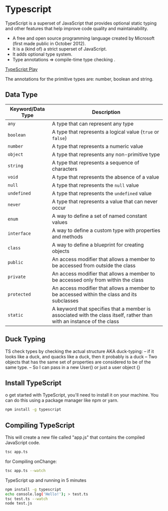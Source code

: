 # Typescript

TypeScript is a superset of JavaScript that provides optional static typing and other features that help improve code quality and maintainability.
- A free and open source programming language
created by Microsoft (first made public in October 2012).
- It is a (kind of) a strict superset of JavaScript.
- It adds optional type system.
- Type annotations => compile-time type checking .

<a href="https://www.typescriptlang.org/play" target="_blank">TypeScript Play</a>

The annotations for the primitive types are:
number, boolean and string.
## Data Type
| Keyword/Data Type | Description                                                    |
|-------------------|----------------------------------------------------------------|
| `any`             | A type that can represent any type                             |
| `boolean`         | A type that represents a logical value (`true` or `false`)     |
| `number`          | A type that represents a numeric value                          |
| `object`          | A type that represents any non-primitive type                   |
| `string`          | A type that represents a sequence of characters                 |
| `void`            | A type that represents the absence of a value                   |
| `null`            | A type that represents the `null` value                          |
| `undefined`       | A type that represents the `undefined` value                     |
| `never`           | A type that represents a value that can never occur             |
| `enum`            | A way to define a set of named constant values                  |
| `interface`       | A way to define a custom type with properties and methods       |
| `class`           | A way to define a blueprint for creating objects                |
| `public`          | An access modifier that allows a member to be accessed from outside the class |
| `private`         | An access modifier that allows a member to be accessed only from within the class |
| `protected`       | An access modifier that allows a member to be accessed within the class and its subclasses |
| `static`          | A keyword that specifies that a member is associated with the class itself, rather than with an instance of the class |

## Duck Typing

TS check types by checking the actual structure
AKA duck-typing:
– if it looks like a duck, and quacks like a duck, then it
probably is a duck
– Two objects that has the same set of properties are
considered to be of the same type.
– So I can pass in a new User() or just a user object {}
## Install TypeScript
o get started with TypeScript, you'll need to install it on your machine. You can do this using a package manager like npm or yarn.

```bash
npm install -g typescript
```

## Compiling TypeScript

This will create a new file called "app.js" that contains the compiled JavaScript code.

```bash
tsc app.ts
```

for Compiling onChange:

```bash
tsc app.ts --watch
```

TypeScript up and running in 5 minutes
```bash
npm install -g typescript
echo console.log('Hello!'); > test.ts
tsc test.ts --watch
node test.js
```